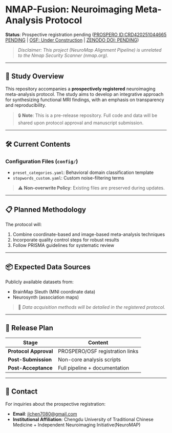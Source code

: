 # NMAP-Fusion: Neuroimaging Meta-Analysis Protocol  
**Status**: Prospective registration pending ([PROSPERO ID:CRD420251044665 PENDING](https://www.crd.york.ac.uk/PROSPERO/view/CRD420251044665) | [OSF: Under Construction](https://osf.io/p7cjd/) | [ZENODO DOI: PENDING]())
> *Disclaimer: This project (NeuroMap Alignment Pipeline) is unrelated to the Nmap Security Scanner (nmap.org).*

---

## 📜 Study Overview  
This repository accompanies a **prospectively registered** neuroimaging meta-analysis protocol. The study aims to develop an integrative approach for synthesizing functional MRI findings, with an emphasis on transparency and reproducibility.  

> 🔒 **Note**: This is a pre-release repository. Full code and data will be shared upon protocol approval and manuscript submission.  

---

## 🛠️ Current Contents  
### Configuration Files (`config/`)  
- `preset_categories.yaml`: Behavioral domain classification template  
- `stopwords_custom.yaml`: Custom noise-filtering terms  

> ⚠️ **Non-overwrite Policy**: Existing files are preserved during updates.  

---

## 📋 Planned Methodology  
The protocol will:  
1. Combine coordinate-based and image-based meta-analysis techniques  
2. Incorporate quality control steps for robust results  
3. Follow PRISMA guidelines for systematic review  

---

## 📦 Expected Data Sources  
Publicly available datasets from:  
- BrainMap Sleuth (MNI coordinate data)  
- Neurosynth (association maps)  

> 📌 *Data acquisition methods will be detailed in the registered protocol.*  

---

## 📅 Release Plan  
| Stage               | Content                           |  
|---------------------|-----------------------------------|  
| **Protocol Approval** | PROSPERO/OSF registration links  |  
| **Post-Submission**  | Non-core analysis scripts        |  
| **Post-Acceptance**  | Full pipeline + documentation    |  

---

## 📧 Contact  
For inquiries about the prospective registration:  
- **Email**: jlchen7080@gmail.com  
- **Institutional Affiliation**: Chengdu University of Traditional Chinese Medicine + Independent Neuroimaging Initiative(NeuroMAP)
